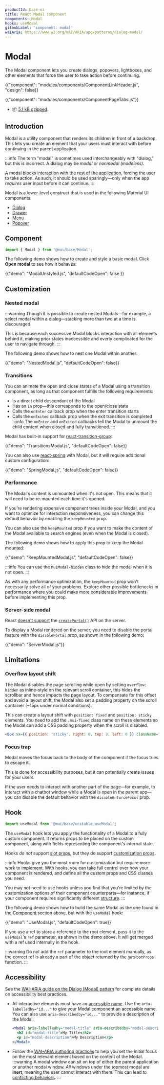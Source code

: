 ```yaml
---
productId: base-ui
title: React Modal component
components: Modal
hooks: useModal
githubLabel: 'component: modal'
waiAria: https://www.w3.org/WAI/ARIA/apg/patterns/dialog-modal/
---
```


# Modal

<p class="description">The Modal component lets you create dialogs, popovers, lightboxes, and other elements that force the user to take action before continuing.</p>

{{"component": "modules/components/ComponentLinkHeader.js", "design": false}}

{{"component": "modules/components/ComponentPageTabs.js"}}

- 📦 [5.1 kB gzipped](https://bundlephobia.com/package/@mui/base).

## Introduction

Modal is a utility component that renders its children in front of a backdrop.
This lets you create an element that your users must interact with before continuing in the parent application.

:::info
The term "modal" is sometimes used interchangeably with "dialog," but this is incorrect.
A dialog may be _modal_ or _nonmodal (modeless)_.

A modal [blocks interaction with the rest of the application](https://en.wikipedia.org/wiki/Modal_window), forcing the user to take action.
As such, it should be used sparingly—only when the app _requires_ user input before it can continue.
:::

<!-- Uncomment the next line, once an unstyled dialog component is added in @mui/base -->
<!-- If you are creating a modal dialog, the [`Dialog`](/material-ui/dialog/) component is better suited for this specific use case. -->

Modal is a lower-level construct that is used in the following Material UI components:

- [Dialog](/material-ui/react-dialog/)
- [Drawer](/material-ui/react-drawer/)
- [Menu](/material-ui/react-menu/)
- [Popover](/material-ui/react-popover/)

## Component

```jsx
import { Modal } from '@mui/base/Modal';
```

The following demo shows how to create and style a basic modal.
Click **Open modal** to see how it behaves:

{{"demo": "ModalUnstyled.js", "defaultCodeOpen": false }}

## Customization

### Nested modal

:::warning
Though it is possible to create nested Modals—for example, a select modal within a dialog—stacking more than two at a time is discouraged.

This is because each successive Modal blocks interaction with all elements behind it, making prior states inaccessible and overly complicated for the user to navigate through.
:::

The following demo shows how to nest one Modal within another:

{{"demo": "NestedModal.js", "defaultCodeOpen": false}}

### Transitions

You can animate the open and close states of a Modal using a transition component, as long as that component fulfills the following requirements:

- Is a direct child descendant of the Modal
- Has an `in` prop—this corresponds to the open/close state
- Calls the `onEnter` callback prop when the enter transition starts
- Calls the `onExited` callback prop when the exit transition is completed
  :::info
  The `onEnter` and `onExited` callbacks tell the Modal to unmount the child content when closed and fully transitioned.
  :::

Modal has built-in support for [react-transition-group](https://github.com/reactjs/react-transition-group):

{{"demo": "TransitionsModal.js", "defaultCodeOpen": false}}

You can also use [react-spring](https://github.com/pmndrs/react-spring) with Modal, but it will require additional custom configuration:

{{"demo": "SpringModal.js", "defaultCodeOpen": false}}

### Performance

The Modal's content is unmounted when it's not open.
This means that it will need to be re-mounted each time it's opened.

If you're rendering expensive component trees inside your Modal, and you want to optimize for interaction responsiveness, you can change this default behavior by enabling the `keepMounted` prop.

You can also use the `keepMounted` prop if you want to make the content of the Modal available to search engines (even when the Modal is closed).

The following demo shows how to apply this prop to keep the Modal mounted:

{{"demo": "KeepMountedModal.js", "defaultCodeOpen": false}}

:::info
You can use the `MuiModal-hidden` class to hide the modal when it is not open.
:::

As with any performance optimization, the `keepMounted` prop won't necessarily solve all of your problems.
Explore other possible bottlenecks in performance where you could make more considerable improvements before implementing this prop.

### Server-side modal

React [doesn't support](https://github.com/facebook/react/issues/13097) the [`createPortal()`](https://react.dev/reference/react-dom/createPortal) API on the server.

To display a Modal rendered on the server, you need to disable the portal feature with the `disablePortal` prop, as shown in the following demo:

{{"demo": "ServerModal.js"}}

## Limitations

### Overflow layout shift

The Modal disables the page scrolling while open by setting `overflow: hidden` as inline-style on the relevant scroll container, this hides the scrollbar and hence impacts the page layout.
To compensate for this offset and avoid a layout shift, the Modal also set a padding property on the scroll container (~15px under normal conditions).

This can create a layout shift with `position: fixed` and `position: sticky` elements.
You need to add the `.mui-fixed` class name on these elements so the Modal can add a CSS padding property when the scroll is disabled.

```jsx
<Box sx={{ position: 'sticky', right: 0, top: 0, left: 0 }} className="mui-fixed">
```

### Focus trap

Modal moves the focus back to the body of the component if the focus tries to escape it.

This is done for accessibility purposes, but it can potentially create issues for your users.

If the user needs to interact with another part of the page—for example, to interact with a chatbot window while a Modal is open in the parent app—you can disable the default behavior with the `disableEnforceFocus` prop.

## Hook

```js
import useModal from '@mui/base/unstable_useModal';
```

The `useModal` hook lets you apply the functionality of a Modal to a fully custom component.
It returns props to be placed on the custom component, along with fields representing the component's internal state.

Hooks _do not_ support [slot props](#custom-structure), but they do support [customization props](#customization).

:::info
Hooks give you the most room for customization but require more work to implement.
With hooks, you can take full control over how your component is rendered, and define all the custom props and CSS classes you need.

You may not need to use hooks unless you find that you're limited by the customization options of their component counterparts—for instance, if your component requires significantly different [structure](#anatomy).
:::

The following demo shows how to build the same Modal as the one found in the [Component](#component) section above, but with the `useModal` hook:

{{"demo": "UseModal.js", "defaultCodeOpen": true}}

If you use a ref to store a reference to the root element, pass it to the `useModal`'s `ref` parameter, as shown in the demo above.
It will get merged with a ref used internally in the hook.

:::warning
Do not add the `ref` parameter to the root element manually, as the correct ref is already a part of the object returned by the `getRootProps` function.
:::

## Accessibility

See the [WAI-ARIA guide on the Dialog (Modal) pattern](https://www.w3.org/WAI/ARIA/apg/patterns/dialog-modal/) for complete details on accessibility best practices.

- All interactive elements must have an [accessible name](https://developer.mozilla.org/en-US/docs/Web/Accessibility/ARIA/Attributes/aria-labelledby). Use the `aria-labelledby="id..."` to give your Modal component an accessible name.
  You can also use `aria-describedby="id..."` to provide a description of the Modal:

  ```jsx
  <Modal aria-labelledby="modal-title" aria-describedby="modal-description">
    <h2 id="modal-title">My Title</h2>
    <p id="modal-description">My Description</p>
  </Modal>
  ```

- Follow the [WAI-ARIA authoring practices](https://www.w3.org/WAI/ARIA/apg/patterns/dialog-modal/examples/dialog/) to help you set the initial focus on the most relevant element based on the content of the Modal.
  :::warning
  A modal window can sit on top of either the parent application or another modal window.
  _All_ windows under the topmost modal are **inert**, meaning the user cannot interact with them.
  This can lead to [conflicting behaviors](#focus-trap).
  :::
